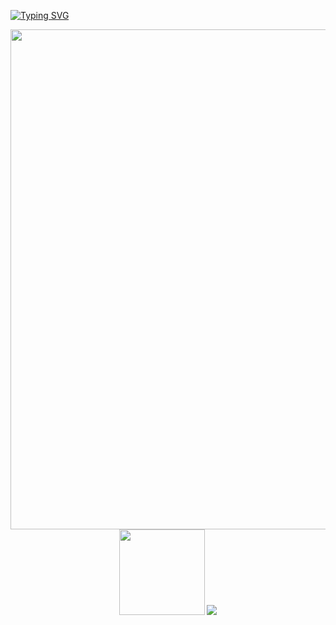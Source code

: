 [![Typing SVG](https://readme-typing-svg.demolab.com?font=Fira+Code&pause=1000&width=435&lines=Hi+there+is+chronicle12345/undercat👋)](https://github.com/chronicle12345)

<div align="center"><img width="800" src="https://github-readme-activity-graph.vercel.app/graph?username=chronicle12345&theme=github-compact&hide_border=true&area=true" /></div>


<div align="center">
<!--   <img width="400" src="https://github-readme-stats.vercel.app/api?username=chronicle12345&theme=transparent&include_all_commits=true&show_icons=true&hide_border=true" /> -->
  <img height="137px" src="https://github-readme-stats.vercel.app/api?username=chronicle12345&hide_title=true&hide_border=true&show_icons=trueline_height=21&text_color=000&icon_color=000&bg_color=0,ea6161,ffc64d,fffc4d,52fa5a&theme=graywhite" />
  <img src="https://github-readme-stats.vercel.app/api/top-langs/?username=chronicle12345&hide_title=true&hide_border=true&layout=compact&langs_count=6&text_color=000&icon_color=fff&bg_color=0,52fa5a,4dfcff,c64dff&theme=graywhite" /> </div>

